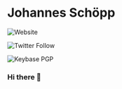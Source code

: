 # Johannes Schöpp

![Website](https://img.shields.io/website?url=https%3A%2F%2Fjschpp.de&style=for-the-badge)

![Twitter Follow](https://img.shields.io/twitter/follow/jschpp?style=for-the-badge)

![Keybase PGP](https://img.shields.io/keybase/pgp/jschpp?style=for-the-badge)

### Hi there 👋



<!--
**jschpp/jschpp** is a ✨ _special_ ✨ repository because its `README.md` (this file) appears on your GitHub profile.

Here are some ideas to get you started:

- 🔭 I’m currently working on ...
- 🌱 I’m currently learning ...
- 👯 I’m looking to collaborate on ...
- 🤔 I’m looking for help with ...
- 💬 Ask me about ...
- 📫 How to reach me: ...
- 😄 Pronouns: ...
- ⚡ Fun fact: ...
-->
